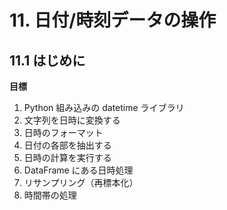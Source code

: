 # 11. 日付/時刻データの操作
## 11.1 はじめに
**目標**
1. Python 組み込みの datetime ライブラリ
2. 文字列を日時に変換する
3. 日時のフォーマット
4. 日付の各部を抽出する
5. 日時の計算を実行する
6. DataFrame にある日時処理
7. リサンプリング（再標本化）
8. 時間帯の処理

